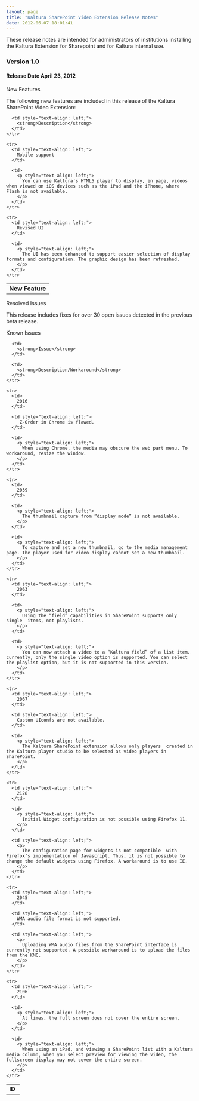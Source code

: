 ```yaml
---
layout: page
title: "Kaltura SharePoint Video Extension Release Notes"
date: 2012-06-07 18:01:41
---
```


These release notes are intended for administrators of institutions installing the Kaltura Extension for Sharepoint and for Kaltura internal use.

<h3 class="mce-heading-3 mce-heading-4">
  Version 1.0
</h3>

<h4 class="mce-heading-3 mce-heading-4">
  Release Date April 23, 2012
</h4>

<p class="mce-heading-4 mce-sub-heading">
  New Features
</p>

The following new features are included in this release of the Kaltura SharePoint Video Extension:

<table border="0">
  <tbody>
    <tr>
      <td style="text-align: left;">
        <strong>New Feature</strong>
      </td>
      
      <td style="text-align: left;">
        <strong>Description</strong>
      </td>
    </tr>
    
    <tr>
      <td style="text-align: left;">
        Mobile support 
      </td>
      
      <td>
        <p style="text-align: left;">
          You can use Kaltura’s HTML5 player to display, in page, videos when viewed on iOS devices such as the iPad and the iPhone, where Flash is not available.
        </p>
      </td>
    </tr>
    
    <tr>
      <td style="text-align: left;">
        Revised UI 
      </td>
      
      <td>
        <p style="text-align: left;">
          The UI has been enhanced to support easier selection of display formats and configuration. The graphic design has been refreshed.
        </p>
      </td>
    </tr>
  </tbody>
</table>

<p class="mce-heading-4 mce-sub-heading">
  Resolved Issues
</p>

This release includes fixes for over 30 open issues detected in the previous beta release. 

<p class="mce-heading-4 mce-sub-heading">
  Known Issues
</p>

<table border="0">
  <tbody>
    <tr>
      <td>
        <strong>ID </strong>
      </td>
      
      <td>
        <strong>Issue</strong>
      </td>
      
      <td>
        <strong>Description/Workaround</strong>
      </td>
    </tr>
    
    <tr>
      <td>
        2016
      </td>
      
      <td style="text-align: left;">
         Z-Order in Chrome is flawed.
      </td>
      
      <td>
        <p style="text-align: left;">
          When using Chrome, the media may obscure the web part menu. To workaround, resize the window.
        </p>
      </td>
    </tr>
    
    <tr>
      <td>
        2039 
      </td>
      
      <td>
        <p style="text-align: left;">
          The thumbnail capture from “display mode” is not available.
        </p>
      </td>
      
      <td>
        <p style="text-align: left;">
          To capture and set a new thumbnail, go to the media management page. The player used for video display cannot set a new thumbnail.
        </p>  
      </td>
    </tr>
    
    <tr>
      <td style="text-align: left;">
        2063 
      </td>
      
      <td>
        <p style="text-align: left;">
          Using the “field” capabilities in SharePoint supports only single  items, not playlists.
        </p>  
      </td>
      
      <td>
        <p style="text-align: left;">
          You can now attach a video to a “Kaltura field” of a list item. currently, only the single video option is supported. You can select the playlist option, but it is not supported in this version. 
        </p>
      </td>
    </tr>
    
    <tr>
      <td style="text-align: left;">
        2067
      </td>
      
      <td style="text-align: left;">
        Custom UIconfs are not available.
      </td>
      
      <td>
        <p style="text-align: left;">
          The Kaltura SharePoint extension allows only players  created in the Kaltura player studio to be selected as video players in SharePoint. 
        </p>
      </td>
    </tr>
    
    <tr>
      <td style="text-align: left;">
        2128
      </td>
      
      <td>
        <p style="text-align: left;">
          Initial Widget configuration is not possible using Firefox 11.
        </p>
      </td>
      
      <td style="text-align: left;">
        <p>
          The configuration page for widgets is not compatible  with Firefox’s implementation of Javascript. Thus, it is not possible to change the default widgets using Firefox. A workaround is to use IE.
        </p>
      </td>
    </tr>
    
    <tr>
      <td style="text-align: left;">
        2045
      </td>
      
      <td style="text-align: left;">
        WMA audio file format is not supported. 
      </td>
      
      <td style="text-align: left;">
        <p>
          Uploading WMA audio files from the SharePoint interface is currently not supported. A possible workaround is to upload the files from the KMC.
        </p>
      </td>
    </tr>
    
    <tr>
      <td style="text-align: left;">
        2106
      </td>
      
      <td>
        <p style="text-align: left;">
          At times, the full screen does not cover the entire screen.
        </p>
      </td>
      
      <td>
        <p style="text-align: left;">
          When using an iPad, and viewing a SharePoint list with a Kaltura media column, when you select preview for viewing the video, the fullscreen display may not cover the entire screen. 
        </p>
      </td>
    </tr>
  </tbody>
</table>

<p class="mce-heading-4 mce-sub-heading">
   
</p>

<p class="mce-heading-4 mce-sub-heading">
   
</p>

<p class="mce-heading-4 mce-sub-heading">
   
</p>

<p class="mce-heading-4 mce-sub-heading">
   
</p>

<p class="mce-heading-4 mce-sub-heading">
   
</p>

<p class="mce-heading-4 mce-sub-heading">
   
</p>

<p class="mce-heading-4 mce-sub-heading">
   
</p>

<p class="mce-heading-4 mce-sub-heading">
   
</p>

<p class="mce-heading-4 mce-sub-heading">
   
</p>

<p class="mce-heading-4 mce-sub-heading">
   
</p>